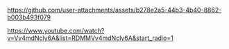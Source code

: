 

https://github.com/user-attachments/assets/b278e2a5-44b3-4b40-8862-b003b493f079

https://www.youtube.com/watch?v=Vv4mdNcly6A&list=RDMMVv4mdNcly6A&start_radio=1




